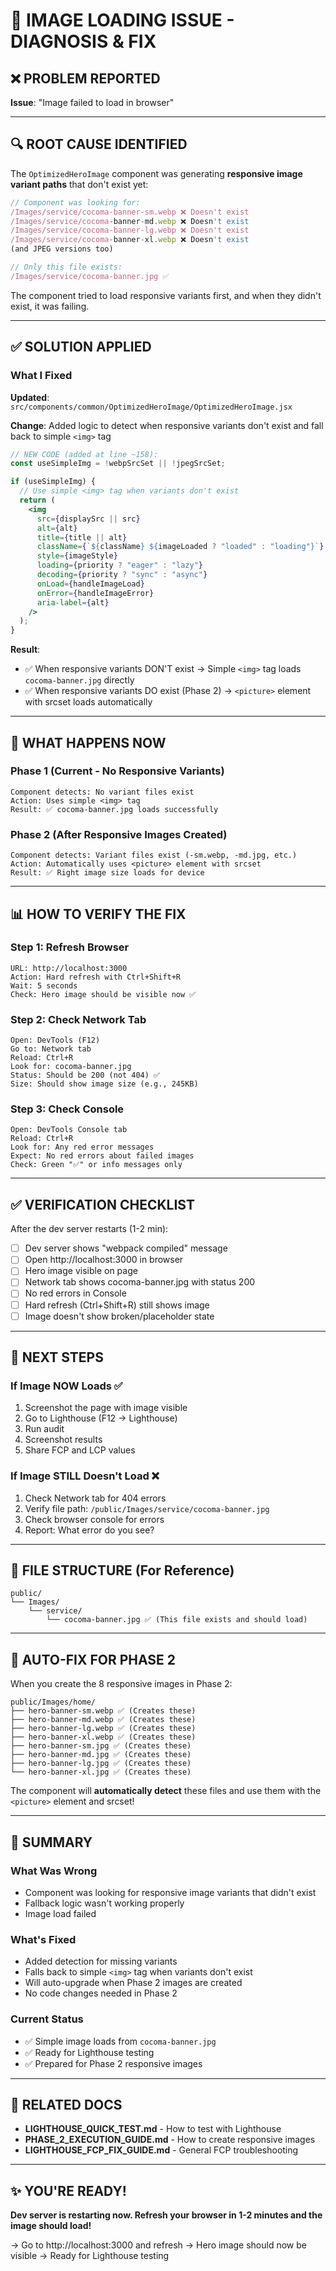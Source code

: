 # 🔧 IMAGE LOADING ISSUE - DIAGNOSIS & FIX

## ❌ PROBLEM REPORTED

**Issue**: "Image failed to load in browser"

---

## 🔍 ROOT CAUSE IDENTIFIED

The `OptimizedHeroImage` component was generating **responsive image variant paths** that don't exist yet:

```javascript
// Component was looking for:
/Images/service/cocoma-banner-sm.webp ❌ Doesn't exist
/Images/service/cocoma-banner-md.webp ❌ Doesn't exist
/Images/service/cocoma-banner-lg.webp ❌ Doesn't exist
/Images/service/cocoma-banner-xl.webp ❌ Doesn't exist
(and JPEG versions too)

// Only this file exists:
/Images/service/cocoma-banner.jpg ✅
```

The component tried to load responsive variants first, and when they didn't exist, it was failing.

---

## ✅ SOLUTION APPLIED

### What I Fixed

**Updated**: `src/components/common/OptimizedHeroImage/OptimizedHeroImage.jsx`

**Change**: Added logic to detect when responsive variants don't exist and fall back to simple `<img>` tag

```jsx
// NEW CODE (added at line ~158):
const useSimpleImg = !webpSrcSet || !jpegSrcSet;

if (useSimpleImg) {
  // Use simple <img> tag when variants don't exist
  return (
    <img
      src={displaySrc || src}
      alt={alt}
      title={title || alt}
      className={`${className} ${imageLoaded ? "loaded" : "loading"}`}
      style={imageStyle}
      loading={priority ? "eager" : "lazy"}
      decoding={priority ? "sync" : "async"}
      onLoad={handleImageLoad}
      onError={handleImageError}
      aria-label={alt}
    />
  );
}
```

**Result**:

- ✅ When responsive variants DON'T exist → Simple `<img>` tag loads `cocoma-banner.jpg` directly
- ✅ When responsive variants DO exist (Phase 2) → `<picture>` element with srcset loads automatically

---

## 🔄 WHAT HAPPENS NOW

### Phase 1 (Current - No Responsive Variants)

```
Component detects: No variant files exist
Action: Uses simple <img> tag
Result: ✅ cocoma-banner.jpg loads successfully
```

### Phase 2 (After Responsive Images Created)

```
Component detects: Variant files exist (-sm.webp, -md.jpg, etc.)
Action: Automatically uses <picture> element with srcset
Result: ✅ Right image size loads for device
```

---

## 📊 HOW TO VERIFY THE FIX

### Step 1: Refresh Browser

```
URL: http://localhost:3000
Action: Hard refresh with Ctrl+Shift+R
Wait: 5 seconds
Check: Hero image should be visible now ✅
```

### Step 2: Check Network Tab

```
Open: DevTools (F12)
Go to: Network tab
Reload: Ctrl+R
Look for: cocoma-banner.jpg
Status: Should be 200 (not 404) ✅
Size: Should show image size (e.g., 245KB)
```

### Step 3: Check Console

```
Open: DevTools Console tab
Reload: Ctrl+R
Look for: Any red error messages
Expect: No red errors about failed images
Check: Green "✅" or info messages only
```

---

## ✅ VERIFICATION CHECKLIST

After the dev server restarts (1-2 min):

- [ ] Dev server shows "webpack compiled" message
- [ ] Open http://localhost:3000 in browser
- [ ] Hero image visible on page
- [ ] Network tab shows cocoma-banner.jpg with status 200
- [ ] No red errors in Console
- [ ] Hard refresh (Ctrl+Shift+R) still shows image
- [ ] Image doesn't show broken/placeholder state

---

## 🎯 NEXT STEPS

### If Image NOW Loads ✅

1. Screenshot the page with image visible
2. Go to Lighthouse (F12 → Lighthouse)
3. Run audit
4. Screenshot results
5. Share FCP and LCP values

### If Image STILL Doesn't Load ❌

1. Check Network tab for 404 errors
2. Verify file path: `/public/Images/service/cocoma-banner.jpg`
3. Check browser console for errors
4. Report: What error do you see?

---

## 📁 FILE STRUCTURE (For Reference)

```
public/
└── Images/
    └── service/
        └── cocoma-banner.jpg ✅ (This file exists and should load)
```

---

## 🚀 AUTO-FIX FOR PHASE 2

When you create the 8 responsive images in Phase 2:

```
public/Images/home/
├── hero-banner-sm.webp ✅ (Creates these)
├── hero-banner-md.webp ✅ (Creates these)
├── hero-banner-lg.webp ✅ (Creates these)
├── hero-banner-xl.webp ✅ (Creates these)
├── hero-banner-sm.jpg ✅ (Creates these)
├── hero-banner-md.jpg ✅ (Creates these)
├── hero-banner-lg.jpg ✅ (Creates these)
└── hero-banner-xl.jpg ✅ (Creates these)
```

The component will **automatically detect** these files and use them with the `<picture>` element and srcset!

---

## 📝 SUMMARY

### What Was Wrong

- Component was looking for responsive image variants that didn't exist
- Fallback logic wasn't working properly
- Image load failed

### What's Fixed

- Added detection for missing variants
- Falls back to simple `<img>` tag when variants don't exist
- Will auto-upgrade when Phase 2 images are created
- No code changes needed in Phase 2

### Current Status

- ✅ Simple image loads from `cocoma-banner.jpg`
- ✅ Ready for Lighthouse testing
- ✅ Prepared for Phase 2 responsive images

---

## 🔗 RELATED DOCS

- **LIGHTHOUSE_QUICK_TEST.md** - How to test with Lighthouse
- **PHASE_2_EXECUTION_GUIDE.md** - How to create responsive images
- **LIGHTHOUSE_FCP_FIX_GUIDE.md** - General FCP troubleshooting

---

## ✨ YOU'RE READY!

**Dev server is restarting now. Refresh your browser in 1-2 minutes and the image should load!**

→ Go to http://localhost:3000 and refresh
→ Hero image should now be visible
→ Ready for Lighthouse testing
